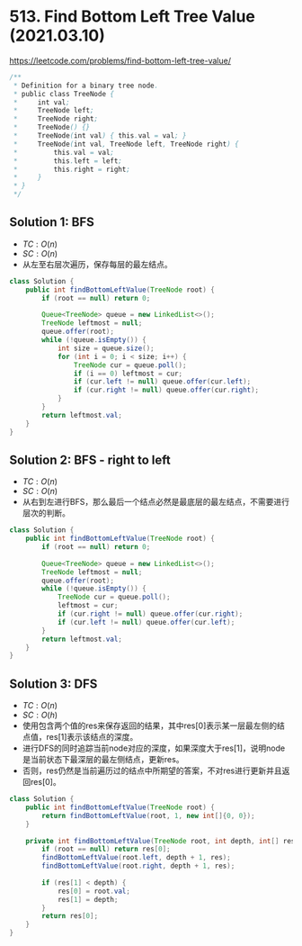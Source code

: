 # 513. Find Bottom Left Tree Value (2021.03.10)

https://leetcode.com/problems/find-bottom-left-tree-value/

```java
/**
 * Definition for a binary tree node.
 * public class TreeNode {
 *     int val;
 *     TreeNode left;
 *     TreeNode right;
 *     TreeNode() {}
 *     TreeNode(int val) { this.val = val; }
 *     TreeNode(int val, TreeNode left, TreeNode right) {
 *         this.val = val;
 *         this.left = left;
 *         this.right = right;
 *     }
 * }
 */
```

## Solution 1: BFS

- $TC:O(n)$
- $SC:O(n)$
- 从左至右层次遍历，保存每层的最左结点。

```java
class Solution {
    public int findBottomLeftValue(TreeNode root) {
        if (root == null) return 0;
        
        Queue<TreeNode> queue = new LinkedList<>();
        TreeNode leftmost = null;
        queue.offer(root);
        while (!queue.isEmpty()) {
            int size = queue.size();
            for (int i = 0; i < size; i++) {
                TreeNode cur = queue.poll();
                if (i == 0) leftmost = cur;
                if (cur.left != null) queue.offer(cur.left);
                if (cur.right != null) queue.offer(cur.right);
            }
        }
        return leftmost.val;
    }
}
```

## Solution 2: BFS - right to left

- $TC:O(n)$
- $SC:O(n)$
- 从右到左进行BFS，那么最后一个结点必然是最底层的最左结点，不需要进行层次的判断。

```java
class Solution {
    public int findBottomLeftValue(TreeNode root) {
        if (root == null) return 0;
        
        Queue<TreeNode> queue = new LinkedList<>();
        TreeNode leftmost = null;
        queue.offer(root);
        while (!queue.isEmpty()) {
            TreeNode cur = queue.poll();
            leftmost = cur;
            if (cur.right != null) queue.offer(cur.right);
            if (cur.left != null) queue.offer(cur.left);
        }
        return leftmost.val;
    }
}
```

## Solution 3: DFS

- $TC:O(n)$
- $SC:O(h)$
- 使用包含两个值的res来保存返回的结果，其中res[0]表示某一层最左侧的结点值，res[1]表示该结点的深度。
- 进行DFS的同时追踪当前node对应的深度，如果深度大于res[1]，说明node是当前状态下最深层的最左侧结点，更新res。
- 否则，res仍然是当前遍历过的结点中所期望的答案，不对res进行更新并且返回res[0]。

```java
class Solution {
    public int findBottomLeftValue(TreeNode root) {
        return findBottomLeftValue(root, 1, new int[]{0, 0});
    }
    
    private int findBottomLeftValue(TreeNode root, int depth, int[] res) {
        if (root == null) return res[0];
        findBottomLeftValue(root.left, depth + 1, res);
        findBottomLeftValue(root.right, depth + 1, res);
        
        if (res[1] < depth) {
            res[0] = root.val;
            res[1] = depth;
        }
        return res[0];
    }
}
```